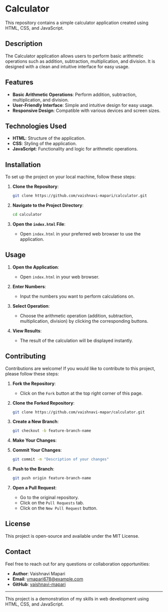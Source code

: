# Calculator

This repository contains a simple calculator application created using HTML, CSS, and JavaScript.

## Description

The Calculator application allows users to perform basic arithmetic operations such as addition, subtraction, multiplication, and division. It is designed with a clean and intuitive interface for easy usage.

## Features

- **Basic Arithmetic Operations**: Perform addition, subtraction, multiplication, and division.
- **User-Friendly Interface**: Simple and intuitive design for easy usage.
- **Responsive Design**: Compatible with various devices and screen sizes.

## Technologies Used

- **HTML**: Structure of the application.
- **CSS**: Styling of the application.
- **JavaScript**: Functionality and logic for arithmetic operations.

## Installation

To set up the project on your local machine, follow these steps:

1. **Clone the Repository**:
   ```bash
   git clone https://github.com/vaishnavi-mapari/calculator.git
   ```

2. **Navigate to the Project Directory**:
   ```bash
   cd calculator
   ```

3. **Open the `index.html` File**:
   - Open `index.html` in your preferred web browser to use the application.

## Usage

1. **Open the Application**:
   - Open `index.html` in your web browser.

2. **Enter Numbers**:
   - Input the numbers you want to perform calculations on.

3. **Select Operation**:
   - Choose the arithmetic operation (addition, subtraction, multiplication, division) by clicking the corresponding buttons.

4. **View Results**:
   - The result of the calculation will be displayed instantly.

## Contributing

Contributions are welcome! If you would like to contribute to this project, please follow these steps:

1. **Fork the Repository**:
   - Click on the `Fork` button at the top right corner of this page.

2. **Clone the Forked Repository**:
   ```bash
   git clone https://github.com/vaishnavi-mapar/calculator.git
   ```

3. **Create a New Branch**:
   ```bash
   git checkout -b feature-branch-name
   ```

4. **Make Your Changes**:

5. **Commit Your Changes**:
   ```bash
   git commit -m "Description of your changes"
   ```

6. **Push to the Branch**:
   ```bash
   git push origin feature-branch-name
   ```

7. **Open a Pull Request**:
   - Go to the original repository.
   - Click on the `Pull Requests` tab.
   - Click on the `New Pull Request` button.

## License

This project is open-source and available under the MIT License.

## Contact

Feel free to reach out for any questions or collaboration opportunities:

- **Author**: Vaishnavi Mapari
- **Email**: vmapari678@example.com
- **GitHub**: [vaishnavi-mapari](https://github.com/vaishnavi-mapari)

---

This project is a demonstration of my skills in web development using HTML, CSS, and JavaScript.
```
